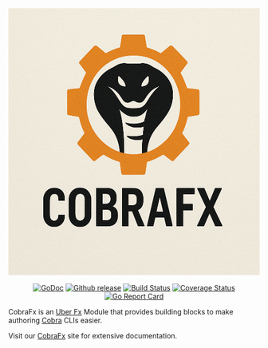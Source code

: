 <!-- markdownlint-disable MD033 MD041 -->
<div align="center">
    <img src="./assets/cobrafx.png" alt="cobrafx logo" width="512" height="535" />

[![GoDoc](https://pkg.go.dev/badge/github.com/triplyr/cobrafx)](https://pkg.go.dev/github.com/triplyr/cobrafx) [![Github release](https://img.shields.io/github/release/triplyr/cobrafx.svg)](https://github.com/triplyr/cobrafx/releases) [![Build Status](https://github.com/triplyr/cobrafx/actions/workflows/go.yml/badge.svg)](https://github.com/triplyr/cobrafx/actions/workflows/go.yml) [![Coverage Status](https://codecov.io/gh/triplyr/cobrafx/branch/main/graph/badge.svg)](https://codecov.io/gh/triplyr/cobrafx/branch/master) [![Go Report Card](https://goreportcard.com/badge/github.com/triplyr/cobrafx)](https://goreportcard.com/report/github.com/triplyr/cobrafx)

</div>

CobraFx is an [Uber Fx](https://uber-go.github.io/fx/index.html) Module that provides building blocks to make authoring [Cobra](https://cobra.dev) CLIs easier.

Visit our [CobraFx](https://cobrafx.triplyr.com) site for extensive documentation.
